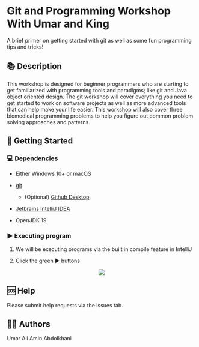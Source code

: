 # Git and Programming Workshop With Umar and King

A brief primer on getting started with git as well as some fun programming tips and tricks!

## 📚 Description

This workshop is designed for beginner programmers who are starting to get familiarized with programming tools and paradigms; like git and Java object oriented design. 
The git workshop will cover everything you need to get started to work on software projects as well as more advanced tools that can help make your life easier.
This workshop will also cover three biomedical programming problems to help you figure out common problem solving approaches and patterns.

## 🚀 Getting Started

### 💻 Dependencies

* Either Windows 10+ or macOS

* [git](https://git-scm.com/downloads)

  * (Optional) [Github Desktop](https://desktop.github.com/)

* [Jetbrains IntelliJ IDEA](https://www.jetbrains.com/idea/download/)

* OpenJDK 19


### ▶ Executing program

1. We will be executing programs via the built in compile feature in IntelliJ

2. Click the green ▶ buttons

<p align="center">
  <img src="https://user-images.githubusercontent.com/29158525/201765232-4d5cd1d3-4867-4322-99e5-aef3ceb9b505.png" />
</p>


## 🆘 Help

Please submit help requests via the issues tab.

## 🙎‍♂️ Authors

  Umar Ali 
  Amin Abdolkhani
